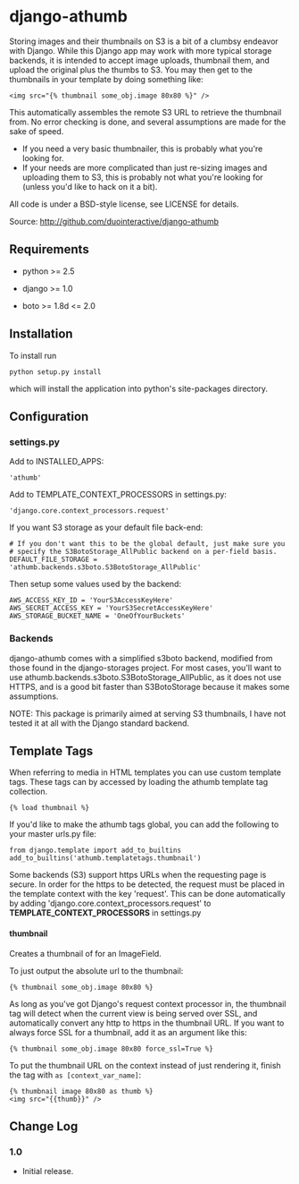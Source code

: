 # django-athumb

Storing images and their thumbnails on S3 is a bit of a clumbsy endeavor with
Django. While this Django app may work with more typical storage backends, it
is intended to accept image uploads, thumbnail them, and upload the original
plus the thumbs to S3. You may then get to the thumbnails in your template
by doing something like:

    <img src="{% thumbnail some_obj.image 80x80 %}" />
    
This automatically assembles the remote S3 URL to retrieve the thumbnail from.
No error checking is done, and several assumptions are made for the sake of
speed.

* If you need a very basic thumbnailer, this is probably what you're looking for.
* If your needs are more complicated than just re-sizing images and uploading
  them to S3, this is probably not what you're looking for (unless you'd like to
  hack on it a bit).

All code is under a BSD-style license, see LICENSE for details.

Source: http://github.com/duointeractive/django-athumb

## Requirements

- python >= 2.5

- django >= 1.0

- boto >= 1.8d <= 2.0

## Installation

To install run

    python setup.py install

which will install the application into python's site-packages directory. 

## Configuration

### settings.py

Add to INSTALLED_APPS:

	'athumb'

Add to TEMPLATE_CONTEXT_PROCESSORS in settings.py:

    'django.core.context_processors.request'

If you want S3 storage as your default file back-end:

    # If you don't want this to be the global default, just make sure you
    # specify the S3BotoStorage_AllPublic backend on a per-field basis.
    DEFAULT_FILE_STORAGE = 'athumb.backends.s3boto.S3BotoStorage_AllPublic'
    
Then setup some values used by the backend:
    
    AWS_ACCESS_KEY_ID = 'YourS3AccessKeyHere'
    AWS_SECRET_ACCESS_KEY = 'YourS3SecretAccessKeyHere'
    AWS_STORAGE_BUCKET_NAME = 'OneOfYourBuckets'

### Backends

django-athumb comes with a simplified s3boto backend, modified from those found
in the django-storages project. For most cases, you'll want to use
athumb.backends.s3boto.S3BotoStorage_AllPublic, as it does not use HTTPS, and
is a good bit faster than S3BotoStorage because it makes some assumptions.

NOTE: This package is primarily aimed at serving S3 thumbnails, I have not
tested it at all with the Django standard backend.

## Template Tags

When referring to media in HTML templates you can use custom template tags. 
These tags can by accessed by loading the athumb template tag collection.

	{% load thumbnail %}

If you'd like to make the athumb tags global, you can add the following to
your master urls.py file:

    from django.template import add_to_builtins
    add_to_builtins('athumb.templatetags.thumbnail')

Some backends (S3) support https URLs when the requesting page is secure.
In order for the https to be detected, the request must be placed in the
template context with the key 'request'. This can be done automatically by adding
'django.core.context_processors.request' to __TEMPLATE\_CONTEXT\_PROCESSORS__
in settings.py

#### thumbnail

Creates a thumbnail of for an ImageField.

To just output the absolute url to the thumbnail:

    {% thumbnail some_obj.image 80x80 %}

As long as you've got Django's request context processor in, the thumbnail tag
will detect when the current view is being served over SSL, and automatically
convert any http to https in the thumbnail URL. If you want to always force
SSL for a thumbnail, add it as an argument like this:

    {% thumbnail some_obj.image 80x80 force_ssl=True %}

To put the thumbnail URL on the context instead of just rendering
it, finish the tag with `as [context_var_name]`:

    {% thumbnail image 80x80 as thumb %}
    <img src="{{thumb}}" />

## Change Log

### 1.0

* Initial release.